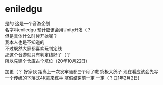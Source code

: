 # eniledgu
是的 这是一个音游企划  
名字叫eniledgu 预计应该会用Unity开发（？  
但是具体什么时候开始呢？  
我本人也是不知道的  
不过既然大家都喜欢玩判定线  
那这个音游就只有判定线好了（？  
所以先建个仓库占个坑位（20年10月22日）  

加更（？
好家伙
距离上一次发牢骚都三个月了嗷
究极大鸽子
现在看应该会先写一个传统的下落式4K拿来练手
寒假结束前一定 一定（？(21年2月2日)
